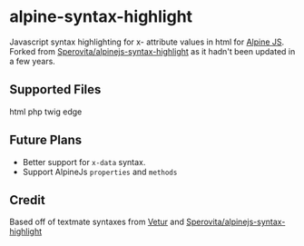 # alpine-syntax-highlight

Javascript syntax highlighting for x- attribute values in html for [Alpine JS](https://alpinejs.dev/). Forked from [Sperovita/alpinejs-syntax-highlight](https://github.com/Sperovita/alpinejs-syntax-highlight) as it hadn't been updated in a few years.

## Supported Files

html
php
twig
edge

## Future Plans
- Better support for `x-data` syntax.
- Support AlpineJs `properties` and `methods`

## Credit

Based off of textmate syntaxes from [Vetur](https://github.com/vuejs/vetur) and [Sperovita/alpinejs-syntax-highlight](https://github.com/Sperovita/alpinejs-syntax-highlight)
